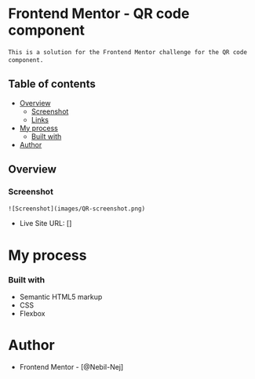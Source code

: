 # Frontend Mentor - QR code component
    This is a solution for the Frontend Mentor challenge for the QR code component.

## Table of contents
- [Overview](#overview)
  - [Screenshot](#screenshot)
  - [Links](#links)
- [My process](#my-process)
  - [Built with](#built-with)
- [Author](#author)

## Overview

### Screenshot
    ![Screenshot](images/QR-screenshot.png)

- Live Site URL: []


# My process 

### Built with

- Semantic HTML5 markup
- CSS
- Flexbox

# Author

- Frontend Mentor - [@Nebil-Nej]

